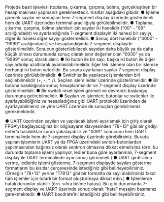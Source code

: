 Projede basit işlevleri (toplama, çıkarma, çarpma, bölme,  gerçekleştiren bir hesap makinesi yapmanız gerekmektedir. Kısıtlar aşağıdaki gibidir.
●	İşleme girecek sayılar ve sonuçları hem 7-segment display üzerinde gösterilmeli hem de UART üzerinden terminal aracılığıyla görülebilmelidir.
●	Toplama, çıkarma, çarpma, bölme işlemleri için sayılar iki hanelidir ("00" - "99" aralığındadır) ve ayarlandığında 7-segment displayin iki hanesi bir sayıyı, diğer iki hanesi diğer sayıyı göstermelidir.
●	Sonuç dört hanelidir ("0000" - "9999" aralığındadır) ve hesaplandığında 7-segment displayde gösterilmelidir. Sonucun gösterilebilecek sayıdan daha büyük ya da daha küçük olması durumunda sonuç olarak sınır değerler olan "0000" ya da "9999" sonuç olarak alınır.
●	İki buton ile bir sayı, başka iki buton ile diğer sayı artırılıp azaltılarak ayarlanılabilmelidir. Eğer tek işleneni olan bir işlemse herhangi iki buton yeterlidir. Bu sırada ayarlanan sayılar 7 segment display üzerinde görülebilmelidir.
●	Switchler ile yapılacak işlemlerden biri seçilebilmelidir (+, -, *, /). Seçilen işlem ledler üzerinde gösterilmelidir.
●	Bir butona basıldığında sonuç hesaplanmalıdır ve 7-segment display üzerinde gösterilmelidir.
●	Bir switch reset işlevi görmeli ve devrenizi başlangıç durumuna getirebilmelidir.
●	Sayıları ve işlemleri; butonlar ve switchler ile ayarlayabildiğiniz ve hesapladığınız gibi UART protokolü üzerinden de ayarlayabilmeniz ve yine UART üzerinde de sonuçları görebilmeniz gerekmektedir.
 
●	UART üzerinden sayıları ve yapılacak işlemi ayarlamak için giriş olarak FPGA’yi bağlayacağınız bir bilgisayarın klavyesinden "78+13" gibi bir girdiyi enter’a basıldıktan sonra yakalayabilir ve "0091" sonucunu hem UART terminalinde hem de 7-segment display üzerinde görebilirsiniz. Burada yapılan işlemlerin UART ya da FPGA üzerindeki switch-butonlardan yapılmasından bağımsız olarak senkron olmasına dikkat etmelisiniz (örn. bu durumda toplama işlemi yapılıyor, ledler buna göre ayarlanmalı, 7-segment display ile UART terminalinde aynı sonuç görünmeli.)
●	UART girdi-alma verme, ledlerde işlemi gösterme, 7-segment displayde sayıları gösterme formatlarını bu kısıtlar çerçevesinde istediğiniz gibi belirleyebilirsiniz. (Örneğin "78+13" yerine "T7813" gibi bir formatta da sayı alabilirsiniz fakat tüm işlemler için tutarlı bir format oluşturmaya dikkat edin.)
●	İşlemlerde hatalı durumlar olabilir (örn. sıfıra bölme hatası). Bu gibi durumlarda 7-segment display ve UART üzerinde sonuç olarak "hata" mesajını basmanız gerekmektedir.
●	UART baudrate’ini istediğiniz gibi belirleyebilirsiniz.
